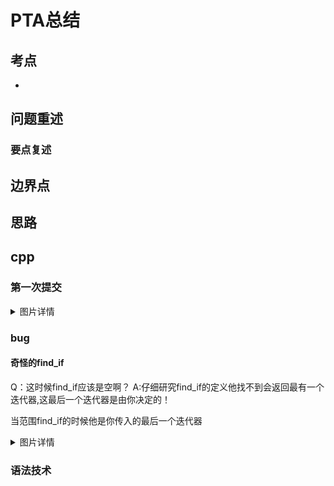 # PTA总结
## 考点
+ 


## 问题重述

### 要点复述

## 边界点

## 思路

## cpp

### 第一次提交
<details><summary>图片详情</summary><img src="https://raw.githubusercontent.com/ednow/cloudimg/main/githubio/20210902000929.png" alt="找不到图片(Image not found)" onerror="this.onerror=null;this.src='https://gitee.com/ednow/cloudimg/raw/main/githubio/20210902000929.png';" /></details>


### bug

#### 奇怪的find_if
Q：这时候find_if应该是空啊？
A:仔细研究find_if的定义他找不到会返回最有一个迭代器,这最后一个迭代器是由你决定的！

当范围find_if的时候他是你传入的最后一个迭代器


<details><summary>图片详情</summary><img src="https://raw.githubusercontent.com/ednow/cloudimg/main/githubio/20210901231530.png" alt="找不到图片(Image not found)" onerror="this.onerror=null;this.src='https://gitee.com/ednow/cloudimg/raw/main/githubio/20210901231530.png';" /></details>

### 语法技术
